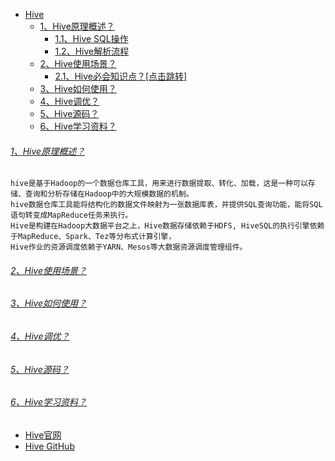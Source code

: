 * [Hive]()
    - [1、Hive原理概述？]()
        - [1.1、Hive SQL操作](src/main/doc/Hive架构.md) 
        - [1.2、Hive解析流程](src/main/doc/Hive解析流程.md)
    - [2、Hive使用场景？]()
        - [2.1、Hive必会知识点？[点击跳转]](../bigdata-project/src/main/doc/hive.md)
    - [3、Hive如何使用？]()
    - [4、Hive调优？]()
    - [5、Hive源码？]()
    - [6、Hive学习资料？]()

###### [1、Hive原理概述？]()
    hive是基于Hadoop的一个数据仓库工具，用来进行数据提取、转化、加载，这是一种可以存储、查询和分析存储在Hadoop中的大规模数据的机制。
    hive数据仓库工具能将结构化的数据文件映射为一张数据库表，并提供SQL查询功能，能将SQL语句转变成MapReduce任务来执行。
    Hive是构建在Hadoop大数据平台之上，Hive数据存储依赖于HDFS, HiveSQL的执行引擎依赖于MapReduce、Spark、Tez等分布式计算引擎，
    Hive作业的资源调度依赖于YARN、Mesos等大数据资源调度管理组件。

###### [2、Hive使用场景？]()

###### [3、Hive如何使用？]()

###### [4、Hive调优？]()

###### [5、Hive源码？]()

###### [6、Hive学习资料？]()
* [Hive官网](https://hive.apache.org/)
* [Hive GitHub](https://github.com/apache/hive)    
